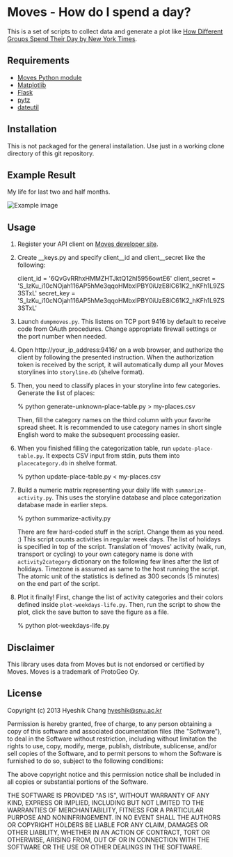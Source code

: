 Moves - How do I spend a day?
=============================

This is a set of scripts to collect data and generate a plot like
[How Different Groups Spend Their Day by New York Times](http://www.nytimes.com/interactive/2009/07/31/business/20080801-metrics-graphic.html).

Requirements
------------

* [Moves Python module](https://github.com/lysol/moves)
* [Matplotlib](http://matplotlib.org/)
* [Flask](http://flask.pocoo.org/)
* [pytz](http://pytz.sourceforge.net/)
* [dateutil](http://labix.org/python-dateutil)

Installation
------------

This is not packaged for the general installation. Use just in a
working clone directory of this git repository.

Example Result
--------------

My life for last two and half months.

![Example image](https://pbs.twimg.com/media/BMx67o3CAAAecdk.jpg:large)

Usage
-----

1. Register your API client on [Moves developer site](https://dev.moves-app.com/).

2. Create __keys.py and specify client__id and client__secret like the following:

   client_id = '6QvGvRRhxHMMZHTJktQ12hI5956owtE6'
   client_secret = 'S_IzKu_i10cNOjah116AP5hMe3qqoHMbxIPBY0iUzE8lC61K2_hKFh1L9ZS3STxL'
   secret_key = 'S_IzKu_i10cNOjah116AP5hMe3qqoHMbxIPBY0iUzE8lC61K2_hKFh1L9ZS3STxL'

3. Launch `dumpmoves.py`. This listens on TCP port 9416 by default to receive code
   from OAuth procedures. Change appropriate firewall settings or the port number
   when needed.

4. Open http://your_ip_address:9416/ on a web browser, and authorize the client
   by following the presented instruction. When the authorization token is received
   by the script, it will automatically dump all your Moves storylines into
   `storyline.db` (shelve format).

5. Then, you need to classify places in your storyline into few categories.
   Generate the list of places:

   % python generate-unknown-place-table.py > my-places.csv

   Then, fill the category names on the third column with your favorite spread sheet.
   It is recommended to use category names in short single English word to make
   the subsequent processing easier.

6. When you finished filling the categorization table, run `update-place-table.py`.
   It expects CSV input from stdin, puts them into `placecategory.db` in shelve format.

   % python update-place-table.py < my-places.csv

7. Build a numeric matrix representing your daily life with `summarize-activity.py`.
   This uses the storyline database and place categorization database made in
   earlier steps.

   % python summarize-activity.py

   There are few hard-coded stuff in the script. Change them as you need. :)
   This script counts activities in regular week days. The list of holidays is
   specified in top of the script. Translation of 'moves' activity (walk, run,
   transport or cycling) to your own category name is done with `activity2category`
   dictionary on the following few lines after the list of holidays. Timezone is 
   assumed as same to the host running the script. The atomic unit of the statistics
   is defined as 300 seconds (5 minutes) on the end part of the script.

8. Plot it finally! First, change the list of activity categories and their colors
   defined inside `plot-weekdays-life.py`. Then, run the script to show the plot,
   click the save button to save the figure as a file.

   % python plot-weekdays-life.py


Disclaimer
----------

This library uses data from Moves but is not endorsed or certified by Moves. Moves is a trademark of ProtoGeo Oy.

License
-------

Copyright (c) 2013 Hyeshik Chang <hyeshik@snu.ac.kr>

Permission is hereby granted, free of charge, to any person obtaining a copy
of this software and associated documentation files (the "Software"), to deal
in the Software without restriction, including without limitation the rights
to use, copy, modify, merge, publish, distribute, sublicense, and/or sell
copies of the Software, and to permit persons to whom the Software is
furnished to do so, subject to the following conditions:

The above copyright notice and this permission notice shall be included in
all copies or substantial portions of the Software.

THE SOFTWARE IS PROVIDED "AS IS", WITHOUT WARRANTY OF ANY KIND, EXPRESS OR
IMPLIED, INCLUDING BUT NOT LIMITED TO THE WARRANTIES OF MERCHANTABILITY,
FITNESS FOR A PARTICULAR PURPOSE AND NONINFRINGEMENT. IN NO EVENT SHALL THE
AUTHORS OR COPYRIGHT HOLDERS BE LIABLE FOR ANY CLAIM, DAMAGES OR OTHER
LIABILITY, WHETHER IN AN ACTION OF CONTRACT, TORT OR OTHERWISE, ARISING FROM,
OUT OF OR IN CONNECTION WITH THE SOFTWARE OR THE USE OR OTHER DEALINGS IN
THE SOFTWARE.
